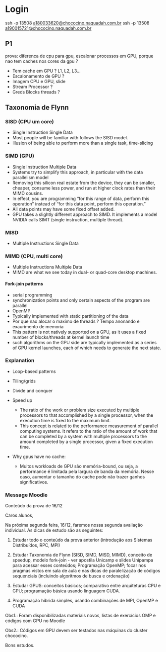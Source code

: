 # Login

ssh -p 13508 a180033620@chococino.naquadah.com.br
ssh -p 13508 a190015721@chococino.naquadah.com.br

## P1

prova: diferenca de cpu para gpu, escalonar processos em GPU, porque nao tem caches nos cores da gpu ?

- Tem cache em GPU ? L1, L2, L3...
- Escalonamento de GPU ?
- Imagem CPU e GPU, slide
- Stream Processor ?
- Greds Blocks threads ?

## Taxonomia de Flynn

### SISD (CPU um core)
- Single Instruction Single Data
- Most people will be familiar with follows the SISD model.
- Illusion of being able to perform more than a single task, time-slicing

### SIMD (GPU)
- Single Instruction Multiple Data
- Systems try to simplify this approach, in particular with the data parallelism model
- Removing this silicon real estate from the device, they can be smaller, cheaper, consume less power, and run at higher clock rates than their MIMD cousins.
- In effect, you are programming “for this range of data, perform this operation” instead of “for this data point, perform this operation.”
- All data points may have some fixed offset added.
- GPU takes a slightly different approach to SIMD. It implements a model NVIDIA calls SIMT (single instruction, multiple thread).

### MISD
- Multiple Instructions Single Data

### MIMD (CPU, multi core)
- Multiple Instructions Multiple Data
- MIMD are what we see today in dual- or quad-core desktop machines.

#### Fork-join patterns

- serial programming
- synchronization points and only certain aspects of the program are parallel
- OpenMP
- Typically implemented with static partitioning of the data
- Por que nao alocar o maximo de threads ? Tempo anonando e exaurimento de memoria
- This pattern is not natively supported on a GPU, as it uses a fixed number of blocks/threads at kernel launch time
- such algorithms on the GPU side are typically implemented as a series of GPU kernel launches, each of which needs to generate the next state. 

### Explanation

- Loop-based patterns 
- Tiling/grids
- Divide and conquer

- Speed up 
  - The ratio of the work or problem size executed by multiple processors to that accomplished by a single processor, when the execution time is fixed to the maximum limit.
  - This concept is related to the performance measurement of parallel computing systems. It refers to the ratio of the amount of work that can be completed by a system with multiple processors to the amount completed by a single processor, given a fixed execution time.

- Why gpus have no cache:
  - Muitos workloads de GPU são memória-bound, ou seja, a performance é limitada pela largura de banda da memória. Nesse caso, aumentar o tamanho do cache pode não trazer ganhos significativos.

### Message Moodle

Conteúdo da prova de 16/12

Caros alunos,

Na próxima segunda feira, 16/12, faremos nossa segunda avaliação individual. As dicas de estudo são as seguintes:

1. Estudar todo o conteúdo da prova anterior (introdução aos Sistemas Distribuídos, RPC, MPI)

2. Estudar Taxonomia de Flynn (SISD, SIMD, MISD, MIMD), conceito de speedup, modelo fork-join  - ver apostila Unicamp e slides Unipampa para acessar esses conteúdos; Programação OpenMP; focar nos pragmas vistos em sala de aula e nas dicas de paralelização de códigos sequenciais (incluindo algoritmos de busca e ordenação)

3. Estudar GPUS: conceitos básicos; comparativo entre arquiteturas CPU e GPU; programação básica usando linguagem CUDA. 

4. Programação híbrida simples, usando combinações de MPI, OpenMP e CUDA

Obs1.: Foram disponibilizadas materiais novos, listas de exercícios OMP e códigos com GPU no Moodle

Obs2.: Códigos em GPU devem ser testados nas máquinas do cluster chococino.

Bons estudos.

